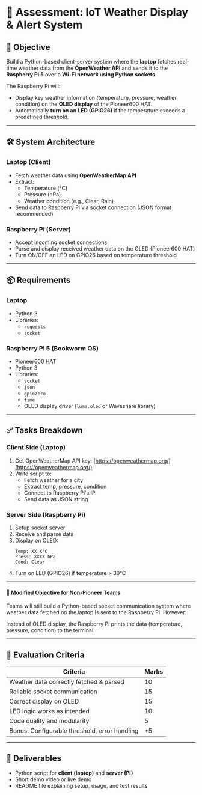 # 🧪 Assessment: IoT Weather Display & Alert System

## 🧩 Objective
Build a Python-based client-server system where the **laptop** fetches real-time weather data from the **OpenWeather API** and sends it to the **Raspberry Pi 5** over a **Wi-Fi network using Python sockets**.

The Raspberry Pi will:
- Display key weather information (temperature, pressure, weather condition) on the **OLED display** of the Pioneer600 HAT.
- Automatically **turn on an LED (GPIO26)** if the temperature exceeds a predefined threshold.

---

## 🛠️ System Architecture

### Laptop (Client)
- Fetch weather data using **OpenWeatherMap API**
- Extract:
  - Temperature (°C)
  - Pressure (hPa)
  - Weather condition (e.g., Clear, Rain)
- Send data to Raspberry Pi via socket connection (JSON format recommended)

### Raspberry Pi (Server)
- Accept incoming socket connections
- Parse and display received weather data on the OLED (Pioneer600 HAT)
- Turn ON/OFF an LED on GPIO26 based on temperature threshold

---

## 📦 Requirements

### Laptop
- Python 3
- Libraries:
  - `requests`
  - `socket`

### Raspberry Pi 5 (Bookworm OS)
- Pioneer600 HAT
- Python 3
- Libraries:
  - `socket`
  - `json`
  - `gpiozero`
  - `time`
  - OLED display driver (`luma.oled` or Waveshare library)

---

## ✅ Tasks Breakdown

### Client Side (Laptop)
1. Get OpenWeatherMap API key: [https://openweathermap.org/](https://openweathermap.org/)
2. Write script to:
   - Fetch weather for a city
   - Extract temp, pressure, condition
   - Connect to Raspberry Pi's IP
   - Send data as JSON string

### Server Side (Raspberry Pi)
1. Setup socket server
2. Receive and parse data
3. Display on OLED:
   ```
   Temp: XX.X°C
   Press: XXXX hPa
   Cond: Clear
   ```
4. Turn on LED (GPIO26) if temperature > 30°C

---

#### 📝 Modified Objective for Non-Pioneer Teams
Teams will still build a Python-based socket communication system where weather data fetched on the laptop is sent to the Raspberry Pi. However:

Instead of OLED display, the Raspberry Pi prints the data (temperature, pressure, condition) to the terminal.

---

## 🧪 Evaluation Criteria

| Criteria                                  | Marks |
|-------------------------------------------|-------|
| Weather data correctly fetched & parsed   | 10    |
| Reliable socket communication             | 15    |
| Correct display on OLED                   | 15    |
| LED logic works as intended               | 10    |
| Code quality and modularity               | 5     |
| Bonus: Configurable threshold, error handling | +5 |

---

## 📝 Deliverables

- Python script for **client (laptop)** and **server (Pi)**
- Short demo video or live demo
- README file explaining setup, usage, and test results
